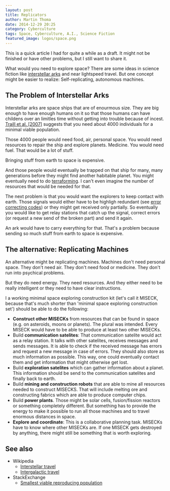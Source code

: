 ```yaml
---
layout: post
title: Replicators
author: Martin Thoma
date: 2014-12-29 20:25
category: Cyberculture
tags: Space, Cyberculture, A.I., Science Fiction
featured_image: logos/space.png
---
```


<div class="info">This is a quick article I had for quite a while as a draft. It might not be finished or have other problems, but I still want to share it.</div>

What would you need to explore space? There are some ideas in science
fiction like [interstellar arks](https://en.wikipedia.org/wiki/Interstellar_ark)
and near lightspeed travel. But one concept might be easier to realize:
Self-replicating, autonomous machines.

## The Problem of Interstellar Arks

Interstellar arks are space ships that are of enourmous size. They are big
enough to have enough humans on it so that those humans can have childens over
an limitles time without getting into trouble because of incest. [Traill et al. [2007]](http://www.sciencedirect.com/science/article/pii/S0006320707002534) suggests that you
need about 4000 individuals for a minimal viable population.

Those 4000 people would need food, air, personal space. You would need resources
to repair the ship and explore planets. Medicine. You would need fuel.
That would be a lot of stuff.

Bringing stuff from earth to space is expensive.

And those people would eventually be trapped on
that ship for many, many generations before they might find another habitable
planet. You might eventually need to do [terraforming](https://en.wikipedia.org/wiki/Terraforming). I can't even imagine the number of resources that would be needed for that.

The next problem is that you would want the explorers to keep contact with
earth. Those signals would either have to be highligh redundant (see [error correcting codes](https://en.wikipedia.org/wiki/Error_correcting_codes)) or they might get
received only partially. So eventually you would like to get relay stations
that catch up the signal, correct errors (or request a new send of the broken part)
and send it again.

An ark would have to carry everything for that. That's a problem because sending
so much stuff from earth to space is expensive.

## The alternative: Replicating Machines

An alternative might be replicating machines. Machines don't need personal space.
They don't need air. They don't need food or medicine. They don't run into
psychical problems.

But they do need energy. They need resources. And they either need to be really
intelligent or they need to have clear instructions.

I a working minimal space exploring construction kit (let's call it MISECK, because
that's much shorter than 'minimal space exploring construction set') should be
able to do the following:

* **Construct other MISECKs** from resources that can be found in space (e.g. on asteroids, moons or planets). The plural was intended. Every MISECK would have to be able to
produce at least two other MISECKs.
* Build **communication satelites**: That communication satelite would act as a relay station. It talks with other satelites, receives messages and sends messages. It is able to check if the received message has errors and request a new message in case of errors. They should also store as much information as possible. This way, one could eventually contact them and get information
that might otherwise get lost.
* Build **exploration satelites** which can gather information about a planet. This information should be send to the communication satelites and finally back to earth.
* Build **mining and construction robots** that are able to mine all resources needed to construct MISECKS. That will include melting ore and constructing fabrics which are able to produce computer chips.
* Build **power plants**. Those might be solar cells, fusion/fission reactors or something completely different. But something has to provide the energy to make it possible to run all those machines and to travel enormous distances in space.
* **Explore and coordinate**: This is a collaborative planning task. MISECKs
  have to know where other MISECKs are. If one MISECK gets destroyed by
  anything, there might still be something that is worth exploring.


## See also

* Wikipedia
  * [Interstellar travel](https://en.wikipedia.org/wiki/Interstellar_travel)
  * [Intergalactic travel](https://en.wikipedia.org/wiki/Intergalactic_travel)
* StackExchange
  * [Smallest viable reproducing population](http://biology.stackexchange.com/q/305/8014)